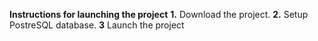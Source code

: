 **Instructions for launching the project**
**1.** Download the project.
**2.** Setup PostreSQL database.
**3** Launch the project
